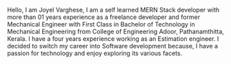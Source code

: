 Hello, I am Joyel Varghese, I am a self learned MERN Stack developer with more than 01 years experience as a freelance developer and former Mechanical Engineer with First Class in Bachelor of Technology in Mechanical Engineering from College of Engineering Adoor, Pathanamthitta, Kerala. I have a four years experience working as an Estimation engineer. I decided to switch my career into Software development because, I have a passion for technology and
                        enjoy exploring its various facets.
